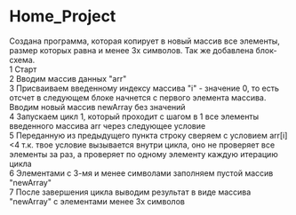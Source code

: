 # Home_Project
Создана программа, которая копирует в новый массив все элементы, размер которых равна и менее 3х символов. Так же добавлена блок-схема.  
1 Старт  
2 Вводим массив данных "arr"  
3 Присваиваем введенному индексу массива "i" - значение 0, то есть отсчет в следующем блоке начнется с первого элемента массива. Вводим новый массив newArray без значений  
4 Запускаем цикл 1, который проходит с шагом в 1 все элементы введенного массива arr через следующее условие  
5 Переданную из предыдущего пункта строку сверяем с условием arr[i]<4  т.к. твое условие вызывается внутри цикла, оно не проверяет все элементы за раз, а проверяет по одному элементу каждую итерацию цикла  
6 Элементами с 3-мя и менее символами заполняем пустой массив "newArray"  
7 После завершения цикла выводим результат в виде  массива "newArray" с элементами менее 3х символов  
